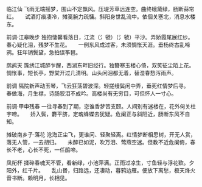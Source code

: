 <!-- { "loadSidebar": true } -->
临江仙
飞雨无端摇梦，围山不定飘风。压堤芳草远连空。曲终蛾黛绿，肠断蒜帘红。　　试酒灯痕凄冷，摊笺腕力疏慵。斜阳身世乱流中。依佪关塞北，消息水楼东。

前调·江皋晚步
独抱悽馨看落日，江流（氵虢）（氵虢）平沙。弄娇霞尾展红纱。春心疑化泪，残梦不生花。　　一例东风成过客，未须惆怅天涯。垂杨终古乱啼鸦。狂年销鬓黛，急拍误筝琶。

鹧鸪天
簇绣江城醉乍醒，西湖东畔旧经行。独簪寒玉楼心倚，双笑征尘陌上花。　　惆怅事，短长亭，野棠开过几清明。山头闲泪都无着，替湿春愁泻雨声。

前调
隔院新声动玉琴，飞云狂荡碧波深。轻搓缦鬓闲中弄，垂死红情梦后寻。　　春做海，月生襟，诗肠胶泪不成吟。高楼尚有无穷目，可但怀人一寸心。

前调·甲申残春
一往寻春到了期，恋谁香梦苦支颐。人间别有迷楼在，花外何关杜宇啼。　　娇入鬓，麝平脐，定魂蜂蝶去犹疑。危阑正与斜阳近，肠断东风不自知。

摊破南乡子·落花
沧海正尘飞，更谁问、轻聚轻离。红情梦断相思树，开无人赏，落无人管，一去胡归。　　未醉已如泥，吹万泪、莺燕空迷。但教不近危阑倚，春长不老，心长不死，一任鹃啼。

凤衔杯
揉碎春魂天不管，看新绿，小池萍满。正雨过凉生，寸鱼轻与浮花欵。夕阳外，红千片。　　乱山昬，归路远，还凄动，暮鸦边雁。便放下离愁，极天烽火音书断。赖明月，长相见。 
 
